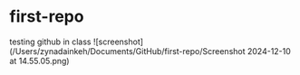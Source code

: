 # first-repo
 testing github in class
![screenshot](/Users/zynadainkeh/Documents/GitHub/first-repo/Screenshot 2024-12-10 at 14.55.05.png)